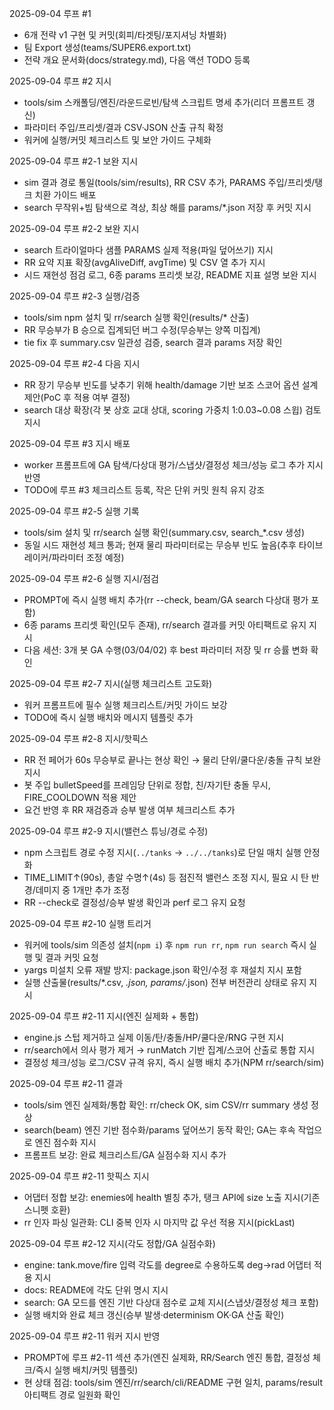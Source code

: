 2025-09-04 루프 #1
- 6개 전략 v1 구현 및 커밋(회피/타겟팅/포지셔닝 차별화)
- 팀 Export 생성(teams/SUPER6.export.txt)
- 전략 개요 문서화(docs/strategy.md), 다음 액션 TODO 등록

2025-09-04 루프 #2 지시
- tools/sim 스캐폴딩/엔진/라운드로빈/탐색 스크립트 명세 추가(리더 프롬프트 갱신)
- 파라미터 주입/프리셋/결과 CSV·JSON 산출 규칙 확정
- 워커에 실행/커밋 체크리스트 및 보안 가이드 구체화

2025-09-04 루프 #2-1 보완 지시
- sim 결과 경로 통일(tools/sim/results), RR CSV 추가, PARAMS 주입/프리셋/탱크 치환 가이드 배포
- search 무작위+빔 탐색으로 격상, 최상 해를 params/*.json 저장 후 커밋 지시

2025-09-04 루프 #2-2 보완 지시
- search 트라이얼마다 샘플 PARAMS 실제 적용(파일 덮어쓰기) 지시
- RR 요약 지표 확장(avgAliveDiff, avgTime) 및 CSV 열 추가 지시
- 시드 재현성 점검 로그, 6종 params 프리셋 보강, README 지표 설명 보완 지시

2025-09-04 루프 #2-3 실행/검증
- tools/sim npm 설치 및 rr/search 실행 확인(results/* 산출)
- RR 무승부가 B 승으로 집계되던 버그 수정(무승부는 양쪽 미집계)
- tie fix 후 summary.csv 일관성 검증, search 결과 params 저장 확인
 
2025-09-04 루프 #2-4 다음 지시
- RR 장기 무승부 빈도를 낮추기 위해 health/damage 기반 보조 스코어 옵션 설계 제안(PoC 후 적용 여부 결정)
- search 대상 확장(각 봇 상호 교대 상대, scoring 가중치 1:0.03~0.08 스윕) 검토 지시

2025-09-04 루프 #3 지시 배포
- worker 프롬프트에 GA 탐색/다상대 평가/스냅샷/결정성 체크/성능 로그 추가 지시 반영
- TODO에 루프 #3 체크리스트 등록, 작은 단위 커밋 원칙 유지 강조

2025-09-04 루프 #2-5 실행 기록
- tools/sim 설치 및 rr/search 실행 확인(summary.csv, search_*.csv 생성)
- 동일 시드 재현성 체크 통과; 현재 물리 파라미터로는 무승부 빈도 높음(추후 타이브레이커/파라미터 조정 예정)

2025-09-04 루프 #2-6 실행 지시/점검
- PROMPT에 즉시 실행 배치 추가(rr --check, beam/GA search 다상대 평가 포함)
- 6종 params 프리셋 확인(모두 존재), rr/search 결과를 커밋 아티팩트로 유지 지시
- 다음 세션: 3개 봇 GA 수행(03/04/02) 후 best 파라미터 저장 및 rr 승률 변화 확인

2025-09-04 루프 #2-7 지시(실행 체크리스트 고도화)
- 워커 프롬프트에 필수 실행 체크리스트/커밋 가이드 보강
- TODO에 즉시 실행 배치와 메시지 템플릿 추가

2025-09-04 루프 #2-8 지시/핫픽스
- RR 전 페어가 60s 무승부로 끝나는 현상 확인 → 물리 단위/쿨다운/충돌 규칙 보완 지시
- 봇 주입 bulletSpeed를 프레임당 단위로 정합, 친/자기탄 충돌 무시, FIRE_COOLDOWN 적용 제안
- 요건 반영 후 RR 재검증과 승부 발생 여부 체크리스트 추가

2025-09-04 루프 #2-9 지시(밸런스 튜닝/경로 수정)
- npm 스크립트 경로 수정 지시(`../tanks` → `../../tanks`)로 단일 매치 실행 안정화
- TIME_LIMIT↑(90s), 총알 수명↑(4s) 등 점진적 밸런스 조정 지시, 필요 시 탄 반경/데미지 중 1개만 추가 조정
- RR --check로 결정성/승부 발생 확인과 perf 로그 유지 요청

2025-09-04 루프 #2-10 실행 트리거
- 워커에 tools/sim 의존성 설치(`npm i`) 후 `npm run rr`, `npm run search` 즉시 실행 및 결과 커밋 요청
- yargs 미설치 오류 재발 방지: package.json 확인/수정 후 재설치 지시 포함
- 실행 산출물(results/*.csv, *.json, params/*.json) 전부 버전관리 상태로 유지 지시

2025-09-04 루프 #2-11 지시(엔진 실제화 + 통합)
- engine.js 스텁 제거하고 실제 이동/탄/충돌/HP/쿨다운/RNG 구현 지시
- rr/search에서 의사 평가 제거 → runMatch 기반 집계/스코어 산출로 통합 지시
- 결정성 체크/성능 로그/CSV 규격 유지, 즉시 실행 배치 추가(NPM rr/search/sim)

2025-09-04 루프 #2-11 결과
- tools/sim 엔진 실제화/통합 확인: rr/check OK, sim CSV/rr summary 생성 정상
- search(beam) 엔진 기반 점수화/params 덮어쓰기 동작 확인; GA는 후속 작업으로 엔진 점수화 지시
- 프롬프트 보강: 완료 체크리스트/GA 실점수화 지시 추가

2025-09-04 루프 #2-11 핫픽스 지시
- 어댑터 정합 보강: enemies에 health 별칭 추가, 탱크 API에 size 노출 지시(기존 스니펫 호환)
- rr 인자 파싱 일관화: CLI 중복 인자 시 마지막 값 우선 적용 지시(pickLast)

2025-09-04 루프 #2-12 지시(각도 정합/GA 실점수화)
- engine: tank.move/fire 입력 각도를 degree로 수용하도록 deg→rad 어댑터 적용 지시
- docs: README에 각도 단위 명시 지시
- search: GA 모드를 엔진 기반 다상대 점수로 교체 지시(스냅샷/결정성 체크 포함)
- 실행 배치와 완료 체크 갱신(승부 발생·determinism OK·GA 산출 확인)

2025-09-04 루프 #2-11 워커 지시 반영
- PROMPT에 루프 #2-11 섹션 추가(엔진 실제화, RR/Search 엔진 통합, 결정성 체크/즉시 실행 배치/커밋 템플릿)
- 현 상태 점검: tools/sim 엔진/rr/search/cli/README 구현 일치, params/result 아티팩트 경로 일원화 확인
